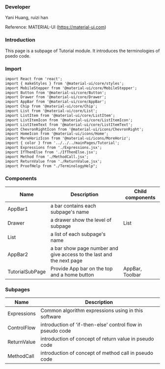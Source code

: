 
### **Developer**
Yani Huang, ruizi han

Reference: MATERIAL-UI (https://material-ui.com)


###  **Introduction**

This page is a subpage of Tutorial module. It introduces the terminologies of psedo code.

###  **Import**

```html
import React from 'react';
import { makeStyles } from '@material-ui/core/styles';
import MobileStepper from '@material-ui/core/MobileStepper';
import Button from '@material-ui/core/Button';
import Drawer from '@material-ui/core/Drawer';
import AppBar from '@material-ui/core/AppBar';
import Chip from '@material-ui/core/Chip';
import List from '@material-ui/core/List';
import ListItem from '@material-ui/core/ListItem';
import ListItemIcon from '@material-ui/core/ListItemIcon';
import ListItemText from '@material-ui/core/ListItemText';
import ChevronRightIcon from '@material-ui/icons/ChevronRight';
import HomeIcon from '@material-ui/icons/Home';
import MoreHorizIcon from '@material-ui/icons/MoreHoriz';
import { color } from '../../../mainPages/Tutorial';
import Expressions from './Expressions.jsx';
import IfThenElse from './IfThenElse.jsx';
import Method from './MethodCall.jsx';
import ReturnValue from './ReturnValue.jsx';
import ProofHelp from "./TerminologyHelp";
```

###  **Components**

| Name | Description | Child components |
| ---- | ----------- | ---------------- |
| AppBar1 |    a bar contains each subpage's name     |                 |   
| Drawer |    a drawer show the level of subpage     |       List        |
| List   |    a list of each subpage's name         |          |
| AppBar2 |   a bar show page number and give access to the last and the next page|   |   
| TutorialSubPage |Provide App bar on the top and a home button|  AppBar, Toolbar                |   

###  **Subpages**

| Name   | Description | 
| ----   | ----------- | 
| Expressions         | Common algorithm expressions using in this software |     
| ControlFlow        |     introduction of 'if-then-else' control flow in pseudo code         |
| ReturnValue |   introduction of concept of return value in pseudo code       | 
| MethodCall   |    introduction of concept of method call in pseudo code          |



